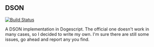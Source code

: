 DSON
----
[![Build Status](https://travis-ci.org/vpzomtrrfrt/DSON.svg?branch=master)](https://travis-ci.org/vpzomtrrfrt/DSON)

A DSON implementation in Dogescript. The official one doesn't work in many cases, so I decided to write my own.  I'm sure there are still some issues, go ahead and report any you find.
